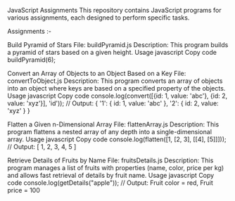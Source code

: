 JavaScript Assignments
This repository contains JavaScript programs for various assignments, each designed to perform specific tasks.

Assignments :-

Build Pyramid of Stars File: buildPyramid.js Description: This program builds a pyramid of stars based on a given height. Usage javascript Copy code buildPyramid(6);

Convert an Array of Objects to an Object Based on a Key File: convertToObject.js Description: This program converts an array of objects into an object where keys are based on a specified property of the objects. Usage javascript Copy code console.log(convert([{id: 1, value: 'abc'}, {id: 2, value: 'xyz'}], 'id')); // Output: { '1': { id: 1, value: 'abc' }, '2': { id: 2, value: 'xyz' } }

Flatten a Given n-Dimensional Array File: flattenArray.js Description: This program flattens a nested array of any depth into a single-dimensional array. Usage javascript Copy code console.log(flatten([1, [2, 3], [[4], [5]]])); // Output: [ 1, 2, 3, 4, 5 ]

Retrieve Details of Fruits by Name File: fruitsDetails.js Description: This program manages a list of fruits with properties (name, color, price per kg) and allows fast retrieval of details by fruit name. Usage javascript Copy code console.log(getDetails("apple")); // Output: Fruit color = red, Fruit price = 100